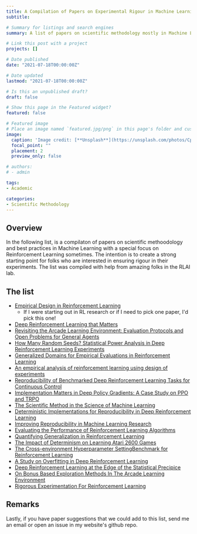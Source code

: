 ```yaml
---
title: A Compilation of Papers on Experimental Rigour in Machine Learning
subtitle: 

# Summary for listings and search engines
summary: A list of papers on scientific methodology mostly in Machine Learning and sometimes with a special focus on Reinforcment Learning. The list was compiled with the help of amazing folks in RLAI.

# Link this post with a project
projects: []

# Date published
date: "2021-07-18T00:00:00Z"

# Date updated
lastmod: "2021-07-18T00:00:00Z"

# Is this an unpublished draft?
draft: false

# Show this page in the Featured widget?
featured: false

# Featured image
# Place an image named `featured.jpg/png` in this page's folder and customize its options here.
image:
  caption: 'Image credit: [**Unsplash**](https://unsplash.com/photos/CpkOjOcXdUY)'
  focal_point: ""
  placement: 2
  preview_only: false

# authors:
# - admin

tags:
- Academic

categories:
- Scientific Methodology
---
```


## Overview

In the following list, is a compilaton of papers on scientific methoodology and best practices in Machine Learning with a special focus on Reinforcement Learning sometimes. The intention is to create a strong starting point for folks who are interested in ensuring rigour in their experiments. The list was compiled with help from amazing folks in the RLAI lab.

## The list

- [Empirical Design in Reinforcement Learning](https://arxiv.org/abs/2304.01315)
  - If I were starting out in RL research or if I need to pick one paper, I'd pick this one!
- [Deep Reinforcement Learning that Matters](https://arxiv.org/abs/1709.06560)
- [Revisiting the Arcade Learning Environment: Evaluation Protocols and Open Problems for General Agents](https://arxiv.org/abs/1709.06009)
- [How Many Random Seeds? Statistical Power Analysis in Deep Reinforcement Learning Experiments](https://arxiv.org/pdf/1806.08295.pdf)
- [Generalized Domains for Empirical Evaluations in Reinforcement Learning](https://www.cs.utexas.edu/users/pstone/Papers/bib2html-links/ICML09ws-shimon.pdf)
- [An empirical analysis of reinforcement learning using design of experiments](https://citeseerx.ist.psu.edu/document?repid=rep1&type=pdf&doi=deb309a11b75d50afd3a0da0be129e20038933df)
- [Reproducibility of Benchmarked Deep Reinforcement Learning Tasks for Continuous Control](https://arxiv.org/pdf/1708.04133.pdf)
- [Implementation Matters in Deep Policy Gradients: A Case Study on PPO and TRPO](https://arxiv.org/abs/2005.12729)
- [The Scientific Method in the Science of Machine Learning](https://arxiv.org/abs/1904.10922)
- [Deterministic Implementations for Reproducibility in Deep Reinforcement Learning](https://arxiv.org/abs/1809.05676)
- [Improving Reproducibility in Machine Learning Research](https://arxiv.org/abs/2003.12206)
- [Evaluating the Performance of Reinforcement Learning Algorithms](http://proceedings.mlr.press/v119/jordan20a/jordan20a.pdf)
- [Quantifying Generalization in Reinforcement Learning](https://arxiv.org/abs/1812.02341)
- [The Impact of Determinism on Learning Atari 2600 Games](https://www.cs.utexas.edu/~pstone/Papers/bib2html-links/AAAI15-hausknecht.pdf)
- [The Cross-environment Hyperparameter SettingBenchmark for Reinforcement Learning](https://openreview.net/pdf?id=R_CuaMJKvDs)
- [A Study on Overfitting in Deep Reinforcement Learning](https://arxiv.org/pdf/1804.06893.pdf)
- [Deep Reinforcement Learning at the Edge of the Statistical Precipice](https://arxiv.org/abs/2108.13264)
- [On Bonus Based Exploration Methods In The Arcade Learning Environment](https://arxiv.org/abs/2109.11052)
- [Rigorous Experimentation For Reinforcement Learning](https://scholarworks.umass.edu/dissertations_2/2760/)

## Remarks
Lastly, if you have paper suggestions that we could add to this list, send me an email or open an issue in my website's github repo.
